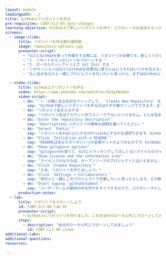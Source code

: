 ```yaml
---
layout: module
leadingpath: ../
title: GitHub上でリポジトリを作る
pre-requisites: CONT-CLI-05_Sync-changes
learning-objective: GitHub上で新しいリポジトリを作り、コラボレータを追加するベストプラクティスについて学びましょう。
screens:
  - image-slide:
      title: リポジトリを作る際の選択肢
      image: repository-options.jpg
      presenter-script:
        - "GitとGitHubを使って作業をする際には、リポジトリが必要です。新しくリポジトリを作るには2つの方法があります。 "
        - "1. リモートからリポジトリをクローンする "
        - "2. ローカルディレクトリ上で Git Init する "
        - "このセッションはGitとGitHubを効果的に使うにはどうすればいいかを伝えることにフォーカスしています。そのためここではコラボレーションを効果的に行うためにはどうしたらいいかという観点で考えたいと思います。"
        - "もし私があなたと一緒にプロジェクトを行いたいと思ったら、まずはGitHub上でリポジトリを作るところからスタートします。さあ、どうしたら最も効率的なのか、議論してみましょう。"

  - video-slide:
      title: GitHub上でリポジトリを作る
      video: https://www.youtube.com/watch?v=r5C6yXNaSGo
      video-script:
        - do: "`+` の隣にある矢印をクリックして、 `Create New Repository` を選択する"
          say: "GitHubで新しいリポジトリを作るのはわずか数クリックでできます。まず、Create New Repository を選択してください。"
        - do: "リポジトリ名を入力する"
          say: "リポジトリ名はアカウント内でユニークでないといけません。どんな名前をつけたらいいか迷った場合には、GitHubが自動で作ってくれる名前を使うのも一つの手です。"
        - do: "Enter the repository description"
          say: "Descriptionにリポジトリの簡単な説明を書いてください。"
        - do: "Select `Public`"
          say: "リポジトリをPublicにするかPrivateにするかを選択できます。GitHub.com上でPublicなリポジトリを作ると、誰でもそのコードをみることができ、Cloneしたりプロジェクトをフォークしたりできる状態になりますが、あなたが彼らをコラボレータとしてリポジトリに追加しないかぎりは変更をPushすることはできません。Publicリポジトリは無料で使えます。リポジトリをPrivateにすると、明示的に権限を与えられた人でない限りみることもCloneすることも何もできません。Privateリポジトリを使うには少量の金額を支払う必要があります。"
        - do: "Click `Initialize with a README`"
          say: "READMEはあなたのリポジトリの玄関マットのようなものです。GitHubにおいては特別な挙動をします。リポジトリの情報を書いておくことができます。GitHubはリポジトリの直下にあるREADMEファイルを自動的にレンダリングしてくれます。なおこの機能は各サブディレクトリ内においても有効です。サブディレクトリの直下にREADMEを置くと、そのディレクトリのREADMEとしてレンダリングしてくれます。"
        - do: "Show gitignore options"
          say: "gitignoreを使うと、Gitにトラッキングしてほしくないファイルのタイプを定義することができます。ドロップダウンリストを参照すると、よく使われる言語については既にgitignoreが用意されており、その言語で通常トラッキング対象外にするファイルのタイプが予め定義されています。もちろんここで選んで作成されたgiignoreをあとから自分で編集することもできます。"
        - do: "Show license and the information icon"
          say: "ライセンスがなければ、オープンソースのプロジェクトとはいえません。ライセンスには様々な種類があります。正しいものを選択するのは難しいと思います。そのために我々はここでLICENSEを選択することができるようにしているのです。ヘルプを参照すれば世の中にどんなライセンスがあるのかもわかります。"
        - do: "Click `Create Repository`"
          say: "さあ、リポジトリを作りましょう。"
        - do: "Click `Settings > Collaborators`"
          say: "他の人に一緒にこのプロジェクトで作業したいと思ったとします。その際にはその人をコラボレータとして追加する必要があります。この作業はOrganizationにアカウントを追加するのとはちょっと違います。"
        - do: "Start typing `githubstudent`"
          say: "ユーザーネームの最初の何文字かをタイプするだけで、コラボレータとして追加したい人を探しだすことができます。"
      production-notes:
  - lab:
      title: リポジトリをクローンしよう
      id: CONT-CLI-06-lab-01
      presenter-script:
        - GitHub上にリポジトリを作りました。これを自分のローカルPCにクローンしてみましょう。
      steps:
        - description: "自分のローカルPCにクローンしてみましょう"
          id: CONT-CLI-06-clone
additional-labs:
additional-questions:
resources:

---
```

